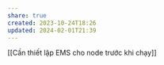 ```yaml
---
share: true
created: 2023-10-24T18:26
updated: 2024-02-01T21:39
---
```

[[Cần thiết lập EMS cho node trước khi chạy]] 
